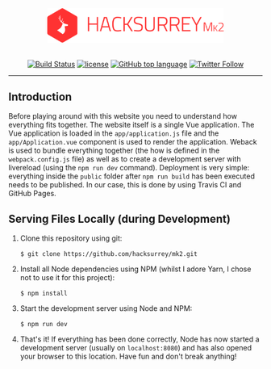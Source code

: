 <div align="center">

<img width="350px" src="/resources/logo.svg?sanitize=true">
<br><br>

[![Build Status](https://img.shields.io/travis/hacksurrey/mk2.svg?style=for-the-badge)](https://travis-ci.org/hacksurrey/mk2) [![license](https://img.shields.io/github/license/hacksurrey/mk2.svg?style=for-the-badge)](https://github.com/hacksurrey/mk2/blob/master/LICENSE) [![GitHub top language](https://img.shields.io/github/languages/top/hacksurrey/mk2.svg?style=for-the-badge)]() [![Twitter Follow](https://img.shields.io/twitter/follow/hacksurrey.svg?style=for-the-badge)](https://twitter.com/hacksurrey)

</div>

---

## Introduction
Before playing around with this website you need to understand how everything fits together. The website itself is a single Vue application. The Vue application is loaded in the `app/application.js` file and the `app/Application.vue` component is used to render the application. Weback is used to bundle everything together (the how is defined in the `webpack.config.js` file) as well as to create a development server with livereload (using the `npm run dev` command). Deployment is very simple: everything inside the `public` folder after `npm run build` has been executed needs to be published. In our case, this is done by using Travis CI and GitHub Pages.

## Serving Files Locally (during Development)
1. Clone this repository using git:
   ```
   $ git clone https://github.com/hacksurrey/mk2.git
   ```
2. Install all Node dependencies using NPM (whilst I adore Yarn, I chose not to use it for this project):
   ```
   $ npm install
   ```
3. Start the development server using Node and NPM:
   ```
   $ npm run dev
   ```
4. That's it! If everything has been done correctly, Node has now started a development server (usually on `localhost:8080`) and has also opened your browser to this location. Have fun and don't break anything!
